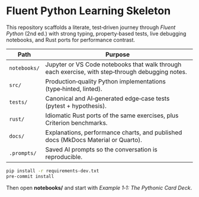 # Fluent Python Learning Skeleton

This repository scaffolds a literate, test‑driven journey through *Fluent Python* (2nd ed.) with strong typing,
property‑based tests, live debugging notebooks, and Rust ports for performance contrast.

| Path | Purpose |
|------|---------|
| `notebooks/` | Jupyter or VS Code notebooks that walk through each exercise, with step‑through debugging notes. |
| `src/` | Production‑quality Python implementations (type‑hinted, linted). |
| `tests/` | Canonical and AI‑generated edge‑case tests (pytest + hypothesis). |
| `rust/` | Idiomatic Rust ports of the same exercises, plus Criterion benchmarks. |
| `docs/` | Explanations, performance charts, and published docs (MkDocs Material or Quarto). |
| `.prompts/` | Saved AI prompts so the conversation is reproducible. |

```bash
pip install -r requirements-dev.txt
pre-commit install
```

Then open **notebooks/** and start with *Example 1‑1: The Pythonic Card Deck*.
